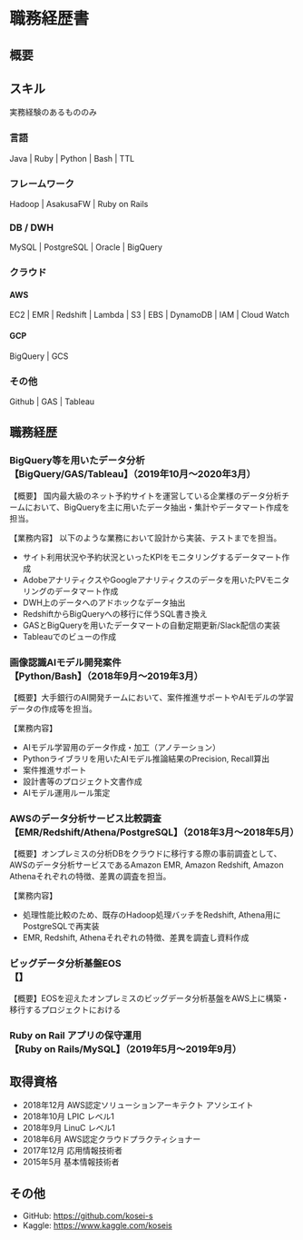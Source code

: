 # 職務経歴書

## 概要

## スキル

実務経験のあるもののみ

### 言語

Java | Ruby | Python | Bash | TTL

### フレームワーク

Hadoop | AsakusaFW | Ruby on Rails

### DB / DWH

MySQL | PostgreSQL | Oracle | BigQuery

### クラウド

#### AWS

EC2 | EMR | Redshift | Lambda | S3 | EBS | DynamoDB | IAM | Cloud Watch

#### GCP

BigQuery | GCS

### その他

Github | GAS | Tableau

## 職務経歴

### BigQuery等を用いたデータ分析<br>【BigQuery/GAS/Tableau】（2019年10月〜2020年3月）

【概要】 国内最大級のネット予約サイトを運営している企業様のデータ分析チームにおいて、BigQueryを主に用いたデータ抽出・集計やデータマート作成を担当。

【業務内容】 以下のような業務において設計から実装、テストまでを担当。
  - サイト利用状況や予約状況といったKPIをモニタリングするデータマート作成
  - AdobeアナリティクスやGoogleアナリティクスのデータを用いたPVモニタリングのデータマート作成
  - DWH上のデータへのアドホックなデータ抽出
  - RedshiftからBigQueryへの移行に伴うSQL書き換え
  - GASとBigQueryを用いたデータマートの自動定期更新/Slack配信の実装
  - Tableauでのビューの作成

### 画像認識AIモデル開発案件<br>【Python/Bash】（2018年9月〜2019年3月）

【概要】大手銀行のAI開発チームにおいて、案件推進サポートやAIモデルの学習データの作成等を担当。

【業務内容】
  - AIモデル学習用のデータ作成・加工（アノテーション）
  - Pythonライブラリを用いたAIモデル推論結果のPrecision, Recall算出
  - 案件推進サポート
  - 設計書等のプロジェクト文書作成
  - AIモデル運用ルール策定

### AWSのデータ分析サービス比較調査<br>【EMR/Redshift/Athena/PostgreSQL】（2018年3月〜2018年5月）

【概要】オンプレミスの分析DBをクラウドに移行する際の事前調査として、AWSのデータ分析サービスであるAmazon EMR, Amazon Redshift, Amazon Athenaそれぞれの特徴、差異の調査を担当。

【業務内容】
  - 処理性能比較のため、既存のHadoop処理バッチをRedshift, Athena用にPostgreSQLで再実装
  - EMR, Redshift, Athenaそれぞれの特徴、差異を調査し資料作成

### ビッグデータ分析基盤EOS<br>【】

【概要】EOSを迎えたオンプレミスのビッグデータ分析基盤をAWS上に構築・移行するプロジェクトにおける

### Ruby on Rail アプリの保守運用<br>【Ruby on Rails/MySQL】（2019年5月〜2019年9月）

## 取得資格

- 2018年12月  AWS認定ソリューションアーキテクト アソシエイト
- 2018年10月  LPIC レベル1
- 2018年9月  LinuC レベル1
- 2018年6月  AWS認定クラウドプラクティショナー
- 2017年12月  応用情報技術者
- 2015年5月  基本情報技術者

## その他

- GitHub: https://github.com/kosei-s
- Kaggle: https://www.kaggle.com/koseis
